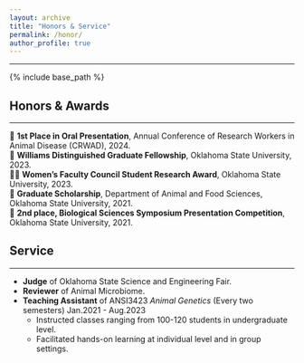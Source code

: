 ```yaml
---
layout: archive
title: "Honors & Service"
permalink: /honor/
author_profile: true
---
```

***
{% include base_path %}

## Honors & Awards
***
🐷 **1st Place in Oral Presentation**, Annual Conference of Research Workers in Animal Disease (CRWAD), 2024. <br />
🌻 **Williams Distinguished Graduate Fellowship**, Oklahoma State University, 2023. <br />
👩‍🎓 **Women’s Faculty Council Student Research Award**, Oklahoma State University, 2023. <br />
🐥 **Graduate Scholarship**, Department of Animal and Food Sciences, Oklahoma State University, 2021. <br />
🐶 **2nd place, Biological Sciences Symposium Presentation Competition**, Oklahoma State University, 2021.

## Service
***
* **Judge** of Oklahoma State Science and Engineering Fair.
* **Reviewer** of Animal Microbiome.
* **Teaching Assistant** of ANSI3423 *Animal Genetics* (Every two semesters) Jan.2021 - Aug.2023 <br />
  -  Instructed classes ranging from 100-120 students in undergraduate level.
  -  Facilitated hands-on learning at individual level and in group settings.
